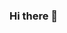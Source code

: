 ### Hi there 👋

<!--
**geovanimelo/geovanimelo** is a ✨ _special_ ✨ repository because its `README.md` (this file) appears on your GitHub profile.

Here are some ideas to get you started:

- 🔭 I’m currently working on ...
- 🌱 I’m currently learning ...
- 👯 I’m looking to collaborate on ...
- 🤔 I’m looking for help with ...
- 💬 Ask me about ...
- 📫 How to reach me: ...
- 😄 Pronouns: ...
- ⚡ Fun fact: ...

- 👷 Há 11 anos de estudos dedicados a programação. Desenvolvedor Back-end Sênior, Instrutor de programação e empresário.
- 🚀 Cursando o 8P de Engenharia de Telecomunicações pelo Instituto Federal de Educação, Ciência e Tecnologia do Ceará - IFCE - Campus Fortaleza.
- ☕ Bora marcar pra bater um papo e tomar um café!
 - Estou disponível para novos desafios, sempre! 

- Meus contatos comerciais:
- E: sales@allianceinformatica.com
- T/W: (85) 99636-4094
-->
